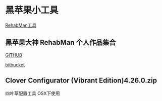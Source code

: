# 黑苹果小工具

[RehabMan工具](https://github.com/holoto/ec-471g/tree/master/tool/RehabMan)

## 黑苹果大神 RehabMan 个人作品集合
  
[GITHUB](https://github.com/RehabMan)


[bitbucket](https://bitbucket.org/RehabMan/)

## Clover Configurator (Vibrant Edition)4.26.0.zip

四叶草配置工具 OSX下使用


